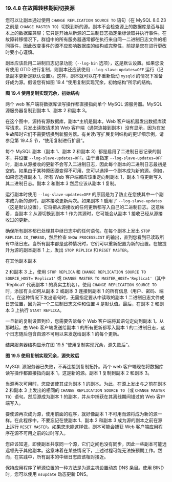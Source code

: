 ### 19.4.8 在故障转移期间切换源

您可以让副本通过使用 `CHANGE REPLICATION SOURCE TO` 语句（在 MySQL 8.0.23 之前是 `CHANGE MASTER TO`）切换到新的源。副本不会检查源上的数据库是否与副本上的数据库兼容；它只是开始从新源的二进制日志指定坐标读取并执行事件。在故障转移情况下，群组中的所有服务器通常都在执行来自同一二进制日志文件的相同事件，因此改变事件的源不应影响数据库的结构或完整性，前提是您在进行更改时要小心谨慎。

副本应该启用二进制日志记录功能（`--log-bin` 选项），这是默认设置。如果您没有使用 GTID 进行复制，则副本还应该使用 `--log-slave-updates=OFF` 运行（记录副本更新是默认设置）。这样，副本就可以在不重新启动 `mysqld` 的情况下准备好成为源。假设您有如图 19.4 “使用复制实现冗余，初始结构”所示的结构。

**图 19.4 使用复制实现冗余，初始结构**

两个 web 客户端将数据库读写操作都直接指向单个 MySQL 源服务器。MySQL 源服务器复制到副本 1、副本 2 和副本 3。

在这个图中，源持有源数据库，副本*主机是副本，Web 客户端机器发出数据库读写请求。只发出读取请求的 Web 客户端（通常连接到副本）没有显示，因为在发生故障时它们不需要切换到新服务器。有关读/写扩展复制结构的更详细示例，请参见第 19.4.5 节，“使用复制进行扩展”。

每个 MySQL 副本（副本 1、副本 2 和副本 3）都是启用了二进制日志记录的副本，并设置 `--log-slave-updates=OFF`。由于当指定 `--log-slave-updates=OFF` 时，副本从源接收的更新不会写入二进制日志，因此每个副本的二进制日志最初是空的。如果由于某种原因源变得不可用，您可以选择一个副本成为新的源。例如，如果您选择副本 1，所有 Web 客户端都应该重定向到副本 1，副本 1 将更新写入其二进制日志。副本 2 和副本 3 然后应该从副本 1 复制。

运行副本时使用 `--log-slave-updates=OFF` 的原因是为了防止在您使其中一个副本成为新的源时，副本接收更新两次。如果副本 1 启用了 `--log-slave-updates`（这是默认设置），它将把从源接收的任何更新都写入自己的二进制日志。这意味着，当副本 2 从源切换到副本 1 作为其源时，它可能会从副本 1 接收已经从源接收过的更新。

确保所有副本都已处理其中继日志中的任何语句。在每个副本上发出 `STOP REPLICA IO_THREAD`，然后检查 `SHOW PROCESSLIST` 的输出，直到您看到已读取所有中继日志。当所有副本都是这种情况时，它们可以重新配置为新的设置。在被提升为源的副本副本 1 上，发出 `STOP REPLICA` 和 `RESET MASTER`。

在其他副本副本 

2 和副本 3 上，使用 `STOP REPLICA` 和 `CHANGE REPLICATION SOURCE TO SOURCE_HOST='Replica1'` 或 `CHANGE MASTER TO MASTER_HOST='Replica1'`（其中 'Replica1' 代表副本 1 的真实主机名）。使用 `CHANGE REPLICATION SOURCE TO` 时，添加有关如何从副本 2 或副本 3 连接到副本 1 的所有信息（用户、密码、端口）。在这种情况下发出语句时，无需指定要从中读取的副本 1 二进制日志文件或日志位置，因为第一个二进制日志文件和位置 4 是默认值。最后，在副本 2 和副本 3 上执行 `START REPLICA`。

一旦新的复制设置到位，您需要告诉每个 Web 客户端将其语句定向到副本 1。从那时起，由 Web 客户端发送给副本 1 的所有更新都写入副本 1 的二进制日志，这个日志随后包含自源不可用以来发送给副本 1 的每个更新。

结果服务器结构显示在图 19.5 “使用复制实现冗余，源失败后”。

**图 19.5 使用复制实现冗余，源失败后**

MySQL 源服务器已失败，不再连接到复制拓扑。两个 web 客户端现在将数据库读写操作都直接指向副本 1，这是新的源。副本 1 复制到副本 2 和副本 3。

当源再次可用时，您应该使其成为副本 1 的副本。为此，在源上发出与之前在副本 2 和副本 3 上发出的相同的 `CHANGE REPLICATION SOURCE TO`（或 `CHANGE MASTER TO`）语句。然后源成为副本 1 的副本，并从中捕获在其离线期间错过的 Web 客户端写入。

要使源再次成为源，使用前面的程序，就好像副本 1 不可用而源将成为新的源一样。在此程序中，不要忘记在使副本 1、副本 2 和副本 3 成为源的副本之前在源上运行 `RESET MASTER`。如果您未能这样做，副本可能会捕获 Web 客户端应用程序在源不可用之前的过时写入。

您应该知道，即使副本共享同一个源，它们之间也没有同步，因此一些副本可能远远领先于其他副本。这意味着在某些情况下，上述过程可能无法按预期工作。然而，在实践中，所有副本的中继日志应该相对接近。

保持应用程序了解源位置的一种方法是为源主机设置动态 DNS 条目。使用 BIND 时，您可以使用 `nsupdate` 动态更新 DNS。